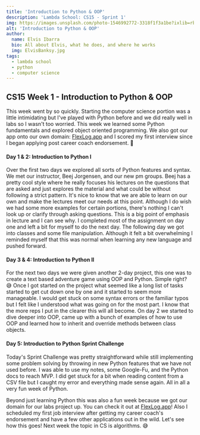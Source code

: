 ```yaml
---
title: 'Introduction to Python & OOP'
description: 'Lambda School: CS15 - Sprint 1'
img: https://images.unsplash.com/photo-1546992772-3318f1f3a1be?ixlib=rb-1.2.1&ixid=MXwxMjA3fDB8MHxwaG90by1wYWdlfHx8fGVufDB8fHw%3D&auto=format&fit=crop&w=1605&q=80
alt: 'Introduction to Python & OOP'
author:
  name: Elvis Ibarra
  bio: All about Elvis, what he does, and where he works
  img: ElvisBanksy.jpg
tags:
  - lambda school
  - python
  - computer science
---
```


 <section class="weekly">
      <h2><span class="cs14">CS15</span> Week 1 - <span class="weeklytitle">Introduction to Python & OOP</span></h2>
  <p class="intro">
      This week went by so quickly. Starting the computer science portion was a little intimidating but I've played with Python before and we did really well in labs so I wasn't too worried. This week we learned some Python fundamentals and explored object oriented programming. We also got our app onto our own domain: <a target="_blank" rel="noopener noreferrer" href="https://flexlog.app">FlexLog.app</a> and I scored my first interview since I began applying post career coach endorsement. 💪 </p>
      <div class="top-content">
        <div class="text-content">
            <h4><span class="daytags">Day 1 & 2: </span> <span class="day">Introduction to Python I
              </span></h4>
              <p> Over the first two days we explored all sorts of Python features and syntax. We met our instructor, Beej Jorgensen, and our new pm groups. Beej has a pretty cool style where he really focuses his lectures on the questions that are asked and just explores the material and what could be without following a strict pattern. It's nice to know that we are able to learn on our own and make the lectures meet our needs at this point. Although I do wish we had some more examples for certain portions, there's nothing I can't look up or clarify through asking questions. This is a big point of emphasis in lecture and I can see why. I completed most of the assignment on day one and left a bit for myself to do the next day. The following day we got into classes and some file manipulation. Although it felt a bit overwhelming I reminded myself that this was normal when learning any new language and pushed forward.</p>
      <div class="text-content">
          <div class="text-content">
              <h4><span class="daytags">Day 3 & 4: </span> <span class="day">Introduction to Python II
                </span></h4>
                <p> For the next two days we were given another 2-day project, this one was to create a text based adventure game using OOP and Python. Simple right? 😅 Once I got started on the project what seemed like a long list of tasks started to get cut down one by one and it started to seem more manageable. I would get stuck on some syntax errors or the familiar typos but I felt like I understood what was going on for the most part. I know that the more reps I put in the clearer this will all become. On day 2 we started to dive deeper into OOP, came up with a bunch of examples of how to use OOP and learned how to inherit and override methods between class objects.</p>
        <div class="text-content">
            <div class="text-content">
                <h4><span class="daytags">Day 5: </span> <span class="day">Introduction to Python Sprint Challenge
                  </span></h4>
                  <p> Today's Sprint Challenge was pretty straightforward while still implementing some problem solving by throwing in new Python features that we have not used before. I was able to use my notes, some Google-Fu, and the Python docs to reach MVP. I did get stuck for a bit when reading content from a CSV file but I caught my error and everything made sense again. All in all a very fun week of Python.</p>
          <div class="text-content">
      </div>
            <p class="weeklyp"> Beyond just learning Python this was also a fun week because we got our domain for our labs project up. You can check it out at <a target="_blank" rel="noopener noreferrer" href="https://flexlog.app">FlexLog.app</a>! Also I scheduled my first job interview after getting my career coach's endorsement and have a few other applications out in the wild. Let's see how this goes! Next week the topic in CS is algorithms. 😅</p>
    </section>
